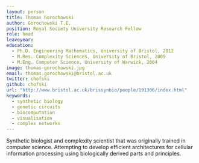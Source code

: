 ```yaml
---
layout: person
title: Thomas Gorochowski
author: Gorochowski T.E.
position: Royal Society University Research Fellow
role: head
leaveyear: 
education:
  - Ph.D. Engineering Mathematics, University of Bristol, 2012
  - M.Res. Complexity Sciences, University of Bristol, 2009
  - M.Eng. Computer Science, University of Warwick, 2004
image: thomas-gorochowski.jpg
email: thomas.gorochowski@bristol.ac.uk
twitter: chofski
github: chofski
url: "http://www.bristol.ac.uk/brissynbio/people/191306/index.html"
keywords:
  - synthetic biology
  - genetic circuits
  - biocomputation
  - visualisation
  - complex networks
---
```

Synthetic biologist and complexity scientist that was originally trained in computer science. Attempting to develop efficient architectures for cellular information processing using biologically derived parts and principles.
